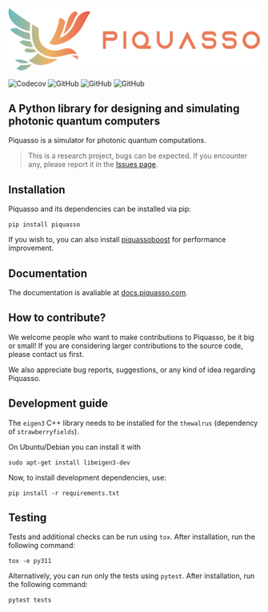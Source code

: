 <p align="center">
    <img src="piquasso_logo.svg" alt="Piquasso logo"/>
</p>

![Codecov](https://img.shields.io/codecov/c/github/Budapest-Quantum-Computing-Group/piquasso)
![GitHub](https://img.shields.io/github/license/Budapest-Quantum-Computing-Group/piquasso)
![GitHub](https://img.shields.io/github/issues/Budapest-Quantum-Computing-Group/piquasso)
![GitHub](https://img.shields.io/github/issues-pr/Budapest-Quantum-Computing-Group/piquasso)

## A Python library for designing and simulating photonic quantum computers

Piquasso is a simulator for photonic quantum computations.

> This is a research project, bugs can be expected. If you encounter any, please report
> it in the [Issues page](https://github.com/Budapest-Quantum-Computing-Group/piquasso/issues).

## Installation

Piquasso and its dependencies can be installed via pip:

```
pip install piquasso
```

If you wish to, you can also install
[piquassoboost](https://github.com/Budapest-Quantum-Computing-Group/piquassoboost) for
performance improvement.

## Documentation

The documentation is avaliable at [docs.piquasso.com](https://docs.piquasso.com/).

## How to contribute?

We welcome people who want to make contributions to Piquasso, be it big or small! If you
are considering larger contributions to the source code, please contact us first.

We also appreciate bug reports, suggestions, or any kind of idea regarding Piquasso.

## Development guide

The `eigen3` C++ library needs to be installed for the `thewalrus` (dependency of
`strawberryfields`).

On Ubuntu/Debian you can install it with

```
sudo apt-get install libeigen3-dev
```

Now, to install development dependencies, use:

```
pip install -r requirements.txt
```

## Testing

Tests and additional checks can be run using `tox`. After installation, run the
following command:

```
tox -e py311
```

Alternatively, you can run only the tests using `pytest`. After installation, run the
following command:

```
pytest tests
```
